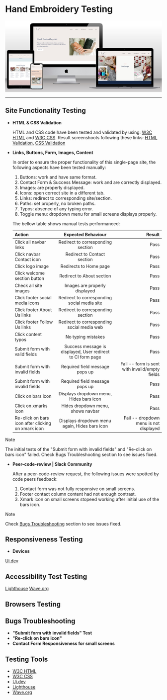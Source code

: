 # Hand Embroidery Testing

![Site Mockup](https://github.com/anav-dev/hand-embroidery/blob/main/assets/docs/mockup/site-mockup2.jpg)


---

## Site Functionality Testing
- __HTML & CSS Validation__

    HTML and CSS code have been tested and validated by using: [W3C HTML](https://validator.w3.org/) and
[W3C CSS](https://jigsaw.w3.org/css-validator/). Result screenshoots following these links: [HTML Validation](https://github.com/anav-dev/hand-embroidery/blob/main/assets/docs/test/W3C-HTML-Validator.jpg), [CSS Validation](https://github.com/anav-dev/hand-embroidery/blob/main/assets/docs/test/W3C-CSS-Validator.jpg)

- __Links, Buttons, Form, Images, Content__

    In order to ensure the proper functionality of this single-page site, the following aspects have been tested manually: 

    1. Buttons: work and have same format.
    2. Contact Form & Success Message: work and are correctly displayed.
    3. Images: are properly displayed.
    4. Icons: open correct site in a different tab.
    5. Links: redirect to corresponding site/section.
    6. Paths: set properly, no broken paths.
    7. Typos: absence of any typing error.
    8. Toggle menu: dropdown menu for small screens displays properly.
   
    
    The bellow table shows manual tests performanced:

    | Action | Expected Behaviour | Result |
    | :---         |     :---:      |          ---: |
    | Click all navbar links   | Redirect to corresponding section     | Pass    |
    | Click navbar Contact icon  | Redirect to Contact section     | Pass    |
    | Click logo image   | Redirects to Home page     | Pass    |
    | Click welcome section button  | Redirect to About section     | Pass    |
    | Check all site images   | Images are properly displayed    | Pass    |    
    | Click footer social media icons   | Redirect to corresponding social media site     | Pass    |
    | Click footer About Us links   | Redirect to corresponding section     | Pass    |
    | Click footer Follow Us links    | Redirect to corresponding social media web     | Pass    |
    | Click content typos  | No typing mistakes     | Pass    |
    | Submit form with valid fields  | Success message is displayed, User redirect to CI form page     | Pass    |
    | Submit form with invalid fields  | Required field message pops up     | Fail -- form is sent with invalid/empty fields    |
    | Submit form with invalid fields  | Required field message pops up     | Pass    |
    | Click on bars icon  | Displays dropdown menu, Hides bars icon     | Pass    |
    | Click on xmarks icon  | Hides dropdown menu, shows navbar     | Pass    |
    | Re-click on bars icon after clicking on xmark icon  | Displays dropdown menu again, Hides bars icon     | Fail -- dropdown menu is not displayed    |
   

> [!NOTE]
> The initial tests of the "Submit form with invalid fields" and "Re-click on bars icon" failed. Check Bugs Troubleshooting section to see issues fixed.

- __Peer-code-review | Slack Community__

    After a peer-code-review request, the following issues were spotted by code peers feedback:

    1. Contact form was not fully responsive on small screens.
    2. Footer contact column content had not enough contrast.
    3. Xmark icon on small screens stopeed working after initial use of the bars icon.

> [!NOTE]
> Check [Bugs Troubleshooting](https://github.com/anav-dev/hand-embroidery/blob/main/assets/docs/test/TESTING.md#:~:text=Bugs) section to see issues fixed.

## Responsiveness Testing
- __Devices__

[Ui.dev](https://ui.dev/amiresponsive)
 
## Accessibility Test Testing

[Lighthouse](https://developer.chrome.com/docs/lighthouse#:~:text=Lighthouse%20has%20audits%20for%20performance,or%20as%20a%20Node%20module.)
[Wave.org](https://wave.webaim.org/)

## Browsers Testing

## Bugs Troubleshooting
- __"Submit form with invalid fields" Test__
- __"Re-click on bars icon"__
- __Contact Form Responsiveness for small screens__


## Testing Tools

- [W3C HTML](https://validator.w3.org/)
- [W3C CSS](https://jigsaw.w3.org/css-validator/)
- [Ui.dev](https://ui.dev/amiresponsive)
- [Lighthouse](https://developer.chrome.com/docs/lighthouse#:~:text=Lighthouse%20has%20audits%20for%20performance,or%20as%20a%20Node%20module.)
- [Wave.org](https://wave.webaim.org/)